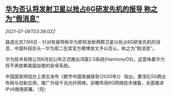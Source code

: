 <!--1625544062000-->
[华为否认将发射卫星以抢占6G研发先机的报导 称之为“假消息”](https://cn.reuters.com/article/huawei-denial-report-0706-tues-idCNKCS2EC09G)
------

<div><i>2021-07-06T03:38:02Z</i></div><p>路透北京7月6日 - 针对有报导称华为即将发射两颗卫星以抢占6G研发先机的消息，中国科技巨头--华为周二在其官方微博发文予以否认，称之为“假消息”。</p><p>华为技术有限公司6月初公布正式推出鸿蒙2.0系统(HarmonyOS)，这意味着华为将不再依赖美国谷歌的安卓系统。</p><p>中国国家网信办上周五发布《数字中国发展报告(2020年)》 指出，要深化5G商业布局与创新应用，推广升级千兆光纤网络，前瞻布局6G网络技术储备，全面推进IPv6商用部署。（完）</p>
